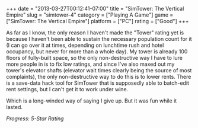 +++
date = "2013-03-27T00:12:41-07:00"
title = "SimTower: The Vertical Empire"
slug = "simtower-4"
category = ["Playing A Game"]
game = ["SimTower: The Vertical Empire"]
platform = ["PC"]
rating = ["Good"]
+++

As far as I know, the only reason I haven't made the "Tower" rating yet is because I haven't been able to sustain the necessary population count for it (I can go over it at times, depending on lunchtime rush and hotel occupancy, but never for more than a whole day).  My tower is already 100 floors of fully-built space, so the only non-destructive way I have to lure more people in is to fix low ratings, and since I've also maxed out my tower's elevator shafts (elevator wait times clearly being the source of most complaints), the only non-destructive way to do this is to lower rents.  There is a save-data hack tool for SimTower that is supposedly able to batch-edit rent settings, but I can't get it to work under wine.

Which is a long-winded way of saying I give up.  But it was fun while it lasted.

<i>Progress: 5-Star Rating</i>